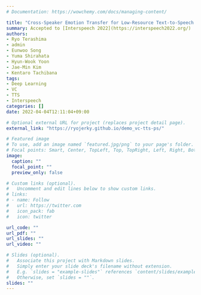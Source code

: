 ```yaml
---
# Documentation: https://wowchemy.com/docs/managing-content/

title: "Cross-Speaker Emotion Transfer for Low-Resource Text-to-Speech Using Non-Parallel Voice Conversion with Pitch-Shift Data Augmentation"
summary: Accepted to [Interspeech 2022](https://interspeech2022.org/)
authors:
- Ryo Terashima
- admin
- Eunwoo Song
- Yuma Shirahata
- Hyun-Wook Yoon
- Jae-Min Kim
- Kentaro Tachibana
tags:
- Deep Learning
- VC
- TTS
- Interspeech
categories: []
date: 2022-04-04T12:11:04+09:00

# Optional external URL for project (replaces project detail page).
external_link: "https://ryojerky.github.io/demo_vc-tts-ps/"

# Featured image
# To use, add an image named `featured.jpg/png` to your page's folder.
# Focal points: Smart, Center, TopLeft, Top, TopRight, Left, Right, BottomLeft, Bottom, BottomRight.
image:
  caption: ""
  focal_point: ""
  preview_only: false

# Custom links (optional).
#   Uncomment and edit lines below to show custom links.
# links:
# - name: Follow
#   url: https://twitter.com
#   icon_pack: fab
#   icon: twitter

url_code: ""
url_pdf: ""
url_slides: ""
url_video: ""

# Slides (optional).
#   Associate this project with Markdown slides.
#   Simply enter your slide deck's filename without extension.
#   E.g. `slides = "example-slides"` references `content/slides/example-slides.md`.
#   Otherwise, set `slides = ""`.
slides: ""
---
```

